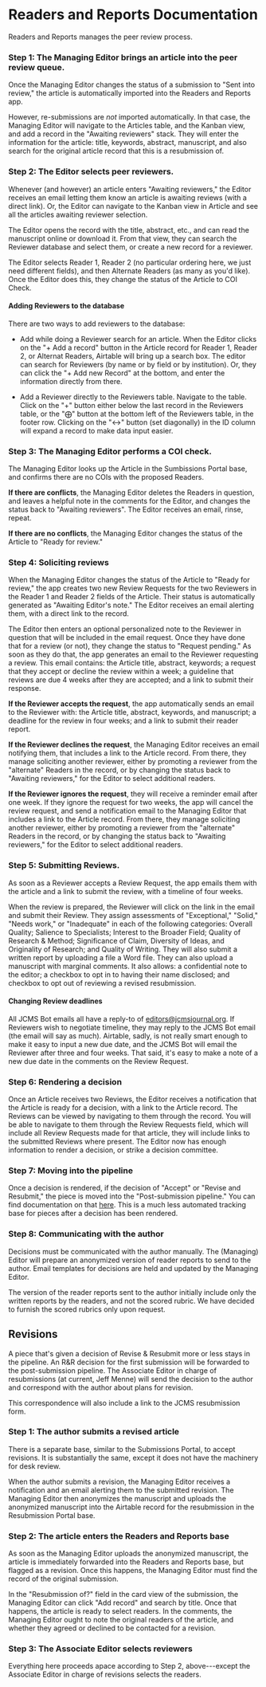 # Readers and Reports Documentation

Readers and Reports manages the peer review process.

### Step 1: The Managing Editor brings an article into the peer review queue.
Once the Managing Editor changes the status of a submission to "Sent into review," the article is automatically imported into the Readers and Reports app.

However, re-submissions are _not_ imported automatically. In that case, the Managing Editor will navigate to the Articles table, and the Kanban view, and add a record in the "Awaiting reviewers" stack. They will enter the information for the article: title, keywords, abstract, manuscript, and also search for the original article record that this is a resubmission of.

### Step 2: The Editor selects peer reviewers.
Whenever (and however) an article enters "Awaiting reviewers," the Editor receives an email letting them know an article is awaiting reviews (with a direct link). Or, the Editor can navigate to the Kanban view in Article and see all the articles awaiting reviewer selection.

The Editor opens the record with the title, abstract, etc., and can read the manuscript online or download it. From that view, they can search the Reviewer database and select them, or create a new record for a reviewer.

The Editor selects Reader 1, Reader 2 (no particular ordering here, we just need different fields), and then Alternate Readers (as many as you'd like). Once the Editor does this, they change the status of the Article to COI Check.

#### Adding Reviewers to the database
There are two ways to add reviewers to the database:

* Add while doing a Reviewer search for an article. When the Editor clicks on the "+ Add a record" button in the Article record for Reader 1, Reader 2, or Alternat Readers, Airtable will bring up a search box. The editor can search for Reviewers (by name or by field or by institution). Or, they can click the "+ Add new Record" at the bottom, and enter the information directly from there.

* Add a Reviewer directly to the Reviewers table. Navigate to the table. Click on the "+" button either below the last record in the Reviewers table, or the "⨁" button at the bottom left of the Reviewers table, in the footer row. Clicking on the "↔" button (set diagonally) in the ID column will expand a record to make data input easier.

### Step 3: The Managing Editor performs a COI check.
The Managing Editor looks up the Article in the Sumbissions Portal base, and confirms there are no COIs with the proposed Readers.

**If there are conflicts**, the Managing Editor deletes the Readers in question, and leaves a helpful note in the comments for the Editor, and changes the status back to "Awaiting reviewers". The Editor receives an email, rinse, repeat.

**If there are no conflicts**, the Managing Editor changes the status of the Article to "Ready for review."

### Step 4: Soliciting reviews
When the Managing Editor changes the status of the Article to "Ready for review," the app creates two new Review Requests for the two Reviewers in the Reader 1 and Reader 2 fields of the Article. Their status is automatically generated as "Awaiting Editor's note." The Editor receives an email alerting them, with a direct link to the record.

The Editor then enters an optional personalized note to the Reviewer in question that will be included in the email request. Once they have done that for a review (or not), they change the status to "Request pending." As soon as they do that, the app generates an email to the Reviewer requesting a review. This email contains: the Article title, abstract, keywords; a request that they accept or decline the review within a week; a guideline that reviews are due 4 weeks after they are accepted; and a link to submit their response.

**If the Reviewer accepts the request**, the app automatically sends an email to the Reviewer with: the Article title, abstract, keywords, and manuscript; a deadline for the review in four weeks; and a link to submit their reader report.

**If the Reviewer declines the request**, the Managing Editor receives an email notifying them, that includes a link to the Article record. From there, they manage soliciting another reviewer, either by promoting a reviewer from the "alternate" Readers in the record, or by changing the status back to "Awaiting reviewers," for the Editor to select additional readers.

**If the Reviewer ignores the request**, they will receive a reminder email after one week. If they ignore the request for two weeks, the app will cancel the review request, and send a notification email to the Managing Editor that includes a link to the Article record. From there, they manage soliciting another reviewer, either by promoting a reviewer from the "alternate" Readers in the record, or by changing the status back to "Awaiting reviewers," for the Editor to select additional readers.

### Step 5: Submitting Reviews.
As soon as a Reviewer accepts a Review Request, the app emails them with the article and a link to submit the review, with a timeline of four weeks.

When the review is prepared, the Reviewer will click on the link in the email and submit their Review. They assign assessments of "Exceptional," "Solid," "Needs work," or "Inadequate" in each of the following categories: Overall Quality; Salience to Specialists; Interest to the Broader Field; Quality of Research & Method; Significance of Claim, Diversity of Ideas, and Originality of Research; and Quality of Writing. They will also submit a written report by uploading a file a Word file. They can also upload a manuscript with marginal comments. It also allows: a confidential note to the editor; a checkbox to opt in to having their name disclosed; and checkbox to opt out of reviewing a revised resubmission.

#### Changing Review deadlines
All JCMS Bot emails all have a reply-to of editors@jcmsjournal.org. If Reviewers wish to negotiate timeline, they may reply to the JCMS Bot email (the email will say as much). Airtable, sadly, is not really smart enough to make it easy to input a new due date, and the JCMS Bot will email the Reviewer after three and four weeks. That said, it's easy to make a note of a new due date in the comments on the Review Request.

### Step 6: Rendering a decision
Once an Article receives two Reviews, the Editor receives a notification that the Article is ready for a decision, with a link to the Article record. The Reviews can be viewed by navigating to them through the record. You will be able to navigate to them through the Review Requests field, which will include all Review Requests made for that article, they will include links to the submitted Reviews where present. The Editor now has enough information to render a decision, or strike a decision committee.

### Step 7: Moving into the pipeline
Once a decision is rendered, if the decision of "Accept" or "Revise and Resubmit," the piece is moved into the "Post-submission pipeline." You can find documentation on that [here](./post-decision-pipeline.md). This is a much less automated tracking base for pieces after a decision has been rendered.

### Step 8: Communicating with the author
Decisions must be communicated with the author manually. The (Managing) Editor will prepare an anonymized version of reader reports to send to the author. Email templates for decisions are held and updated by the Managing Editor.

The version of the reader reports sent to the author initially include only the written reports by the readers, and not the scored rubric. We have decided to furnish the scored rubrics only upon request.

## Revisions
A piece that's given a decision of Revise & Resubmit more or less stays in the pipeline. An R&R decision for the first submission will be forwarded to the post-submission pipeline. The Associate Editor in charge of resubmissions (at current, Jeff Menne) will send the decision to the author and correspond with the author about plans for revision.

This correspondence will also include a link to the JCMS resubmission form.

### Step 1: The author submits a revised article
There is a separate base, similar to the Submissions Portal, to accept revisions. It is substantially the same, except it does not have the machinery for desk review.

When the author submits a revision, the Managing Editor receives a notification and an email alerting them to the submitted revision. The Managing Editor then anonymizes the manuscript and uploads the anonymized manuscript into the Airtable record for the resubmission in the Resubmission Portal base.

### Step 2: The article enters the Readers and Reports base
As soon as the Managing Editor uploads the anonymized manuscript, the article is immediately forwarded into the Readers and Reports base, but flagged as a revision. Once this happens, the Managing Editor must find the record of the original submission.

In the "Resubmission of?" field in the card view of the submission, the Managing Editor can click "Add record" and search by title. Once that happens, the article is ready to select readers. In the comments, the Managing Editor ought to note the original readers of the article, and whether they agreed or declined to be contacted for a revision.

### Step 3: The Associate Editor selects reviewers
Everything here proceeds apace according to Step 2, above---except the Associate Editor in charge of revisions selects the readers.
